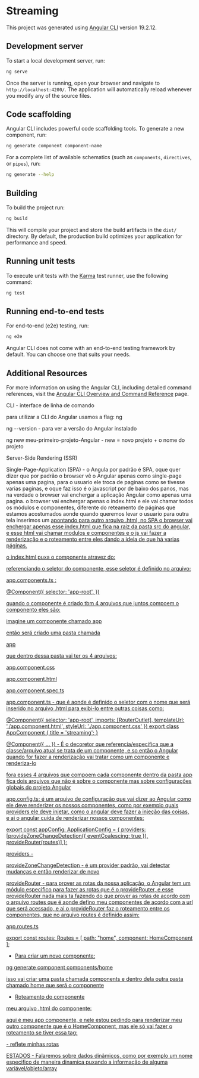 # Streaming

This project was generated using [Angular CLI](https://github.com/angular/angular-cli) version 19.2.12.

## Development server

To start a local development server, run:

```bash
ng serve
```

Once the server is running, open your browser and navigate to `http://localhost:4200/`. The application will automatically reload whenever you modify any of the source files.

## Code scaffolding

Angular CLI includes powerful code scaffolding tools. To generate a new component, run:

```bash
ng generate component component-name
```

For a complete list of available schematics (such as `components`, `directives`, or `pipes`), run:

```bash
ng generate --help
```

## Building

To build the project run:

```bash
ng build
```

This will compile your project and store the build artifacts in the `dist/` directory. By default, the production build optimizes your application for performance and speed.

## Running unit tests

To execute unit tests with the [Karma](https://karma-runner.github.io) test runner, use the following command:

```bash
ng test
```

## Running end-to-end tests

For end-to-end (e2e) testing, run:

```bash
ng e2e
```

Angular CLI does not come with an end-to-end testing framework by default. You can choose one that suits your needs.

## Additional Resources

For more information on using the Angular CLI, including detailed command references, visit the [Angular CLI Overview and Command Reference](https://angular.dev/tools/cli) page.


CLI - interface de linha de comando 

para utilizar a CLI do Angular usamos a flag: ng 

ng --version - para ver a versão do Angular instalado

ng new meu-primeiro-projeto-Angular - new = novo projeto + o nome do projeto


Server-Side Rendering (SSR)

Single-Page-Application (SPA) - o Angula por padrão é SPA, oque quer dizer que por padrão o browser vê o Angular apenas como single-page apenas uma pagina, para o usuario ele troca de paginas como se tivesse varias paginas, e oque faz isso é o javascript por de baixo dos panos, mas na verdade o browser vai enchergar a aplicação Angular como apenas uma pagina.
o browser vai enchergar apenas o index.html e ele vai chamar todos os módulos e componentes, diferente do reteamento de páginas que estamos acostumados aonde quando queremos levar o usuario para outra tela inserimos um <a href="" /> apontando para outro arquivo .html, no SPA o browser vai enchergar apenas esse index.html que fica na raiz da pasta src do angular, e esse html vai chamar modulos e componentes e o js vai fazer a renderização e o roteamento entre eles dando a ideia de que há varias páginas.

o index.html puxa o componente atravez do:

<body>
  <app-root></app-root>
</body>

referenciando o seletor do componente, esse seletor é definido no arquivo:

app.components.ts :

@Component({
  selector: 'app-root',
})

quando o componente é criado tbm 4 arquivos que juntos compoem o componento eles são:

imagine um componente chamado app

então será criado uma pasta chamada 

app

que dentro dessa pasta vai ter os 4 arquivos:

app.component.css

app.component.html

app.component.spec.ts

app.component.ts  -  que é aonde é definido o seletor com o nome que será inserido no arquivo .html para exibi-lo entre outras coisas como:

@Component({
  selector: 'app-root',
  imports: [RouterOutlet],
  templateUrl: './app.component.html',
  styleUrl: './app.component.css'
})
export class AppComponent {
  title = 'streaming';
}

@Component({ ... }) - É o decoretor que referencia/especifica que a classe/arquivo atual se trata de um componente, e so então o Angular quando for fazer a renderização vai tratar como um componente e renderiza-lo



fora esses 4 arquivos que compoem cada componente dentro da pasta app fica dois arquivos que não é sobre o componente mas sobre configurações globais do projeto Angular

app.config.ts: é um arquivo de configuração que vai dizer ao Angular como ele deve renderizer os nossos componentes, como por exemplo quais providers ele deve injetar, como o angular deve fazer a injeção das coisas, e ai o angular cuida de renderizar nossos componentes:

export const appConfig: ApplicationConfig = {
  providers: [provideZoneChangeDetection({ eventCoalescing: true }), provideRouter(routes)]
};

providers - 

provideZoneChangeDetection - é um provider padrão, vai detectar mudanças e então renderizar de novo

provideRouter - para prover as rotas da nossa aplicação, o Angular tem um módulo especifico para fazer as rotas que é o provideRouter, e esse provideRouter nada mais ta fazendo do que prover as rotas de acordo com o arquivo routes que é aonde defino meu componentes de acordo com a url que será acessado, e ai o provideRouter faz o roteamento entre os componentes, que no arquivo routes é definido assim: 

app.routes.ts 

export const routes: Routes = [
    path: "home",
    component: HomeComponent
];


 - Para criar um novo componente:

 ng generate component components/home

 isso vai criar uma pasta chamada components e dentro dela outra pasta chamado home que será o componente

- Roteamento do componente
 
 meu arquivo .html do componente:
 <app-home></app-home>
 <router-outlet />

aqui é meu app componente, e nele estou pedindo para renderizar meu outro componente que é o HomeComponent, mas ele só vai fazer o roteamento se tiver essa tag:

 <router-outlet /> - reflete minhas rotas


ESTADOS - Falaremos sobre dados dinâmicos, como por exemplo um nome especifico de maneira dinamica puxando a informação de alguma variável/objeto/array